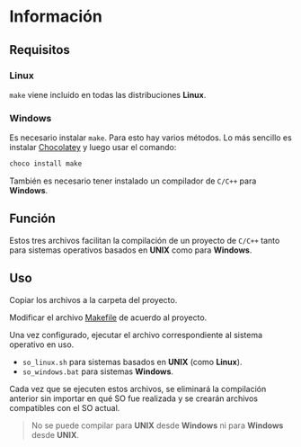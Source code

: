 # Información

## Requisitos

### Linux

`make` viene incluido en todas las distribuciones **Linux**.

### Windows

Es necesario instalar `make`. Para esto hay varios métodos. Lo más sencillo es instalar [Chocolatey](https://chocolatey.org/install) y luego usar el comando:

```bash
choco install make
```
También es necesario tener instalado un compilador de `C/C++` para **Windows**.

## Función

Estos tres archivos facilitan la compilación de un proyecto de `C/C++` tanto para sistemas operativos basados en **UNIX** como para **Windows**.

## Uso

Copiar los archivos a la carpeta del proyecto.

Modificar el archivo [Makefile](Makefile) de acuerdo al proyecto.

Una vez configurado, ejecutar el archivo correspondiente al sistema operativo en uso.

- `so_linux.sh` para sistemas basados en **UNIX** (como **Linux**).
- `so_windows.bat` para sistemas **Windows**.

Cada vez que se ejecuten estos archivos, se eliminará la compilación anterior sin importar en qué SO fue realizada y se crearán archivos compatibles con el SO actual.
> No se puede compilar para **UNIX** desde **Windows** ni para **Windows** desde **UNIX**.
